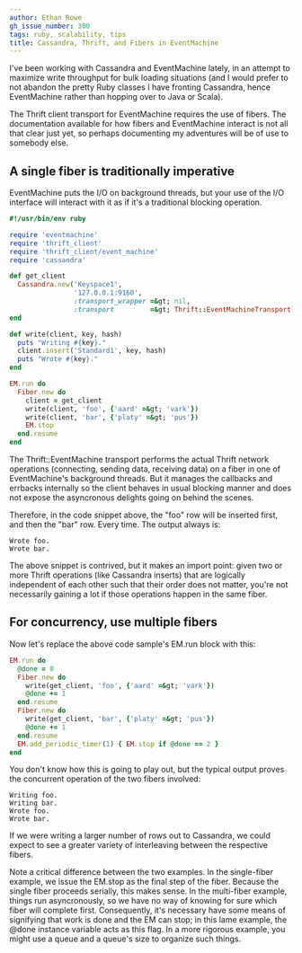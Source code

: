 ```yaml
---
author: Ethan Rowe
gh_issue_number: 300
tags: ruby, scalability, tips
title: Cassandra, Thrift, and Fibers in EventMachine
---
```




I've been working with Cassandra and EventMachine lately, in an attempt to maximize write throughput for bulk loading situations (and I would prefer to not abandon the pretty Ruby classes I have fronting Cassandra, hence EventMachine rather than hopping over to Java or Scala).

The Thrift client transport for EventMachine requires the use of fibers.  The documentation available for how fibers and EventMachine interact is not all that clear just yet, so perhaps documenting my adventures will be of use to somebody else.

## A single fiber is traditionally imperative

EventMachine puts the I/O on background threads, but your use of the I/O interface will interact with it as if it's a traditional blocking operation.

```ruby
#!/usr/bin/env ruby

require 'eventmachine'
require 'thrift_client'
require 'thrift_client/event_machine'
require 'cassandra'

def get_client 
  Cassandra.new('Keyspace1',
                '127.0.0.1:9160',
                :transport_wrapper =&gt; nil,
                :transport         =&gt; Thrift::EventMachineTransport)
end

def write(client, key, hash)
  puts "Writing #{key}."
  client.insert('Standard1', key, hash)
  puts "Wrote #{key}."
end

EM.run do
  Fiber.new do
    client = get_client
    write(client, 'foo', {'aard' =&gt; 'vark'})
    write(client, 'bar', {'platy' =&gt; 'pus'})
    EM.stop
  end.resume
end
```

The Thrift::EventMachine transport performs the actual Thrift network operations (connecting, sending data, receiving data) on a fiber in one of EventMachine's background threads.  But it manages the callbacks and errbacks internally so the client behaves in usual blocking manner and does not expose the asyncronous delights going on behind the scenes.

Therefore, in the code snippet above, the "foo" row will be inserted first, and then the "bar" row.  Every time.  The output always is:

```nohighlight
Wrote foo.
Wrote bar.
```

The above snippet is contrived, but it makes an import point: given two or more Thrift operations (like Cassandra inserts) that are logically independent of each other such that their order does not matter, you're not necessarily gaining a lot if those operations happen in the same fiber.

## For concurrency, use multiple fibers

Now let's replace the above code sample's EM.run block with this:

```ruby
EM.run do
  @done = 0 
  Fiber.new do
    write(get_client, 'foo', {'aard' =&gt; 'vark'})
    @done += 1
  end.resume
  Fiber.new do
    write(get_client, 'bar', {'platy' =&gt; 'pus'})
    @done += 1                 
  end.resume                   
  EM.add_periodic_timer(1) { EM.stop if @done == 2 } 
end
```

You don't know how this is going to play out, but the typical output proves the concurrent operation of the two fibers involved:
```nohighlight
Writing foo.
Writing bar.
Wrote foo.
Wrote bar.
```

If we were writing a larger number of rows out to Cassandra, we could expect to see a greater variety of interleaving between the respective fibers.

Note a critical difference between the two examples.  In the single-fiber example, we issue the EM.stop as the final step of the fiber.  Because the single fiber proceeds serially, this makes sense.  In the multi-fiber example, things run asyncronously, so we have no way of knowing for sure which fiber will complete first.  Consequently, it's necessary have some means of signifying that work is done and the EM can stop; in this lame example, the @done instance variable acts as this flag.  In a more rigorous example, you might use a queue and a queue's size to organize such things.


